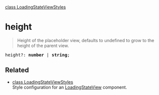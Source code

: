 [class LoadingStateViewStyles](LoadingStateViewStyles.md)

# height

> Height of the placeholder view, defaults to undefined to grow to the height of the parent view.

<pre class="docgen_signature">height?: <b>number</b> | <b>string</b>;</pre>

## Related

- [<!--{ref:class}-->class LoadingStateViewStyles](LoadingStateViewStyles.md) \
    Style configuration for an [LoadingStateView](LoadingStateView.md) component.
